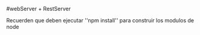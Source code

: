 #webServer + RestServer


Recuerden que deben ejecutar ''npm install'' para construir los modulos de node